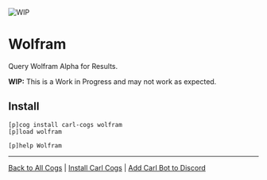 ![WIP](https://img.shields.io/badge/tag-WIP-orange?logo=git&logoColor=white)
# Wolfram

Query Wolfram Alpha for Results.

**WIP:** This is a Work in Progress and may not work as expected.

## Install

```text
[p]cog install carl-cogs wolfram
[p]load wolfram

[p]help Wolfram
```

---
[Back to All Cogs](../README.md#public-cogs) |
[Install Carl Cogs](../README.md#installing) |
[Add Carl Bot to Discord](https://discord.com/oauth2/authorize?client_id=204384021352808450&scope=bot+applications.commands&permissions=8)